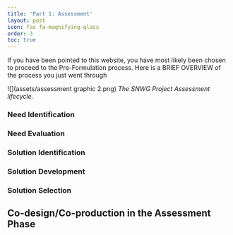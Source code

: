 ```yaml
---
title: 'Part 1: Assessment'
layout: post
icon: fas fa-magnifying-glass
order: 3
toc: true
---
```

If you have been pointed to this website, you have most likely been chosen to proceed to the Pre-Formulation process. Here is a BRIEF OVERVIEW of the process you just went through

![](assets/assessment graphic 2.png)
_The SNWG Project Assessment lifecycle._


### Need Identification
### Need Evaluation
### Solution Identification
### Solution Development
### Solution Selection

## Co-design/Co-production in the Assessment Phase